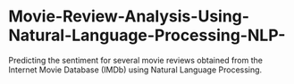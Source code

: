# Movie-Review-Analysis-Using-Natural-Language-Processing-NLP-
Predicting the sentiment for several movie reviews obtained from the Internet Movie Database (IMDb) using Natural Language Processing.
